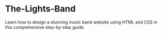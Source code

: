 # The-Lights-Band
Learn how to design a stunning music band  website using HTML and CSS in this comprehensive step-by-step guide.
